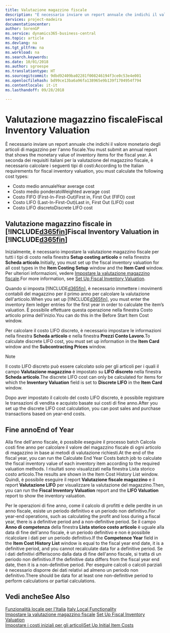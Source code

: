 ```yaml
---
title: Valutazione magazzino fiscale
description: "È necessario inviare un report annuale che indichi il valore monetario degli articoli di magazzino per l'anno fiscale."
services: project-madeira
documentationcenter: 
author: SorenGP
ms.service: dynamics365-business-central
ms.topic: article
ms.devlang: na
ms.tgt_pltfrm: na
ms.workload: na
ms.search.keywords: 
ms.date: 10/01/2018
ms.author: sgroespe
ms.translationtype: HT
ms.sourcegitcommit: 9dbd92409ba02281f008246194f3ce0c53e4e001
ms.openlocfilehash: bd99ce13ba6a96fa138965e9b139f1704954f794
ms.contentlocale: it-it
ms.lasthandoff: 09/28/2018

---
```

# <a name="fiscal-inventory-valuation"></a><span data-ttu-id="67628-103">Valutazione magazzino fiscale</span><span class="sxs-lookup"><span data-stu-id="67628-103">Fiscal Inventory Valuation</span></span>
<span data-ttu-id="67628-104">È necessario inviare un report annuale che indichi il valore monetario degli articoli di magazzino per l'anno fiscale.</span><span class="sxs-lookup"><span data-stu-id="67628-104">You must submit an annual report that shows the monetary value of inventory items for the fiscal year.</span></span> <span data-ttu-id="67628-105">A seconda dei requisiti italiani per la valutazione del magazzino fiscale, è necessario calcolare i seguenti tipi di costi:</span><span class="sxs-lookup"><span data-stu-id="67628-105">According to the Italian requirements for fiscal inventory valuation, you must calculate the following cost types:</span></span>  

- <span data-ttu-id="67628-106">Costo medio annuale</span><span class="sxs-lookup"><span data-stu-id="67628-106">Year average cost</span></span>  
- <span data-ttu-id="67628-107">Costo medio ponderato</span><span class="sxs-lookup"><span data-stu-id="67628-107">Weighted average cost</span></span>  
- <span data-ttu-id="67628-108">Costo FIFO (First-In-First-Out)</span><span class="sxs-lookup"><span data-stu-id="67628-108">First in, First Out (FIFO) cost</span></span>  
- <span data-ttu-id="67628-109">Costo LIFO (Last-In-First-Out)</span><span class="sxs-lookup"><span data-stu-id="67628-109">Last in, First Out (LIFO) cost</span></span>  
- <span data-ttu-id="67628-110">Costo LIFO discreto</span><span class="sxs-lookup"><span data-stu-id="67628-110">Discrete LIFO cost</span></span>  

## <a name="fiscal-inventory-valuation-in-included365finincludesd365finmdmd"></a><span data-ttu-id="67628-111">Valutazione magazzino fiscale in [!INCLUDE[d365fin](../../includes/d365fin_md.md)]</span><span class="sxs-lookup"><span data-stu-id="67628-111">Fiscal Inventory Valuation in [!INCLUDE[d365fin](../../includes/d365fin_md.md)]</span></span>  
<span data-ttu-id="67628-112">Inizialmente, è necessario impostare la valutazione magazzino fiscale per tutti i tipi di costo nella finestra **Setup costing articolo** e nella finestra **Scheda articolo**.</span><span class="sxs-lookup"><span data-stu-id="67628-112">Initially, you must set up the fiscal inventory valuation for all cost types in the **Item Costing Setup** window and the **Item Card** window.</span></span> <span data-ttu-id="67628-113">Per ulteriori informazioni, vedere [Impostare la valutazione magazzino fiscale](how-to-set-up-fiscal-inventory-valuation.md).</span><span class="sxs-lookup"><span data-stu-id="67628-113">For more information, see [Set Up Fiscal Inventory Valuation](how-to-set-up-fiscal-inventory-valuation.md).</span></span>  

<span data-ttu-id="67628-114">Quando si imposta [!INCLUDE[d365fin](../../includes/d365fin_md.md)], è necessario immettere i movimenti contabili del magazzino per il primo anno per calcolare la valutazione dell'articolo.</span><span class="sxs-lookup"><span data-stu-id="67628-114">When you set up [!INCLUDE[d365fin](../../includes/d365fin_md.md)], you must enter the inventory item ledger entries for the first year in order to calculate the item’s valuation.</span></span> <span data-ttu-id="67628-115">È possibile effettuare questa operazione nella finestra Costo articolo prima dell'inizio.</span><span class="sxs-lookup"><span data-stu-id="67628-115">You can do this in the Before Start Item Cost window.</span></span>  

<span data-ttu-id="67628-116">Per calcolare il costo LIFO discreto, è necessario impostare le informazioni nella finestra **Scheda articolo** e nella finestra **Prezzi Conto Lavoro**.</span><span class="sxs-lookup"><span data-stu-id="67628-116">To calculate discrete LIFO cost, you must set up information in the **Item Card** window and the **Subcontracting Prices** window.</span></span>

> [!NOTE]  
>  <span data-ttu-id="67628-117">Il costo LIFO discreto può essere calcolato solo per gli articoli per i quali il campo **Valutazione magazzino** è impostato su **LIFO discreto** nella finestra **Scheda articolo**.</span><span class="sxs-lookup"><span data-stu-id="67628-117">The discrete LIFO cost can only be calculated for items for which the **Inventory Valuation** field is set to **Discrete LIFO** in the **Item Card** window.</span></span>

<span data-ttu-id="67628-118">Dopo aver impostato il calcolo del costo LIFO discreto, è possibile registrare le transazioni di vendita e acquisto basate sui costi di fine anno.</span><span class="sxs-lookup"><span data-stu-id="67628-118">After you set up the discrete LIFO cost calculation, you can post sales and purchase transactions based on year-end costs.</span></span>  

## <a name="end-of-year"></a><span data-ttu-id="67628-119">Fine anno</span><span class="sxs-lookup"><span data-stu-id="67628-119">End of Year</span></span>  
 <span data-ttu-id="67628-120">Alla fine dell'anno fiscale, è possibile eseguire il processo batch Calcola costi fine anno per calcolare il valore del magazzino fiscale di ogni articolo di magazzino in base ai metodi di valutazione richiesti.</span><span class="sxs-lookup"><span data-stu-id="67628-120">At the end of the fiscal year, you can run the Calculate End Year Costs batch job to calculate the fiscal inventory value of each inventory item according to the required valuation methods.</span></span> <span data-ttu-id="67628-121">I risultati sono visualizzati nella finestra Lista storico costo articolo.</span><span class="sxs-lookup"><span data-stu-id="67628-121">The results are shown in the Item Cost History List window.</span></span> <span data-ttu-id="67628-122">Quindi, è possibile eseguire il report **Valutazione fiscale magazzino** e il report **Valutazione LIFO** per visualizzare la valutazione del magazzino.</span><span class="sxs-lookup"><span data-stu-id="67628-122">Then, you can run the **Fiscal Inventory Valuation** report and the **LIFO Valuation** report to show the inventory valuation.</span></span>  

 <span data-ttu-id="67628-123">Per le operazioni di fine anno, come il calcolo di profitti e delle perdite in un anno fiscale, esiste un periodo definitivo e un periodo non definitivo.</span><span class="sxs-lookup"><span data-stu-id="67628-123">For year-end operations, such as calculating the profit and loss during a fiscal year, there is a definitive period and a non-definitive period.</span></span> <span data-ttu-id="67628-124">Se il campo **Anno di competenza** della finestra **Lista storico costo articolo** è uguale alla data di fine dell'anno fiscale, è un periodo definitivo e non è possibile ricalcolare i dati per un periodo definitivo.</span><span class="sxs-lookup"><span data-stu-id="67628-124">If the **Competence Year** field in the **Item Cost History List** window is equal to the fiscal year end date, it is a definitive period, and you cannot recalculate data for a definitive period.</span></span> <span data-ttu-id="67628-125">Se i dati definitivi differiscono dalla data di fine dell'anno fiscale, si tratta di un periodo non definitivo.</span><span class="sxs-lookup"><span data-stu-id="67628-125">If the definitive data differs from the fiscal year end date, then it is a non-definitive period.</span></span> <span data-ttu-id="67628-126">Per eseguire calcoli o calcoli parziali è necessario disporre dei dati relativi ad almeno un periodo non definitivo.</span><span class="sxs-lookup"><span data-stu-id="67628-126">There should be data for at least one non-definitive period to perform calculations or partial calculations.</span></span>

## <a name="see-also"></a><span data-ttu-id="67628-127">Vedi anche</span><span class="sxs-lookup"><span data-stu-id="67628-127">See Also</span></span>  
 <span data-ttu-id="67628-128">[Funzionalità locale per l'Italia](italy-local-functionality.md) </span><span class="sxs-lookup"><span data-stu-id="67628-128">[Italy Local Functionality](italy-local-functionality.md) </span></span>  
 <span data-ttu-id="67628-129">[Impostare la valutazione magazzino fiscale](how-to-set-up-fiscal-inventory-valuation.md) </span><span class="sxs-lookup"><span data-stu-id="67628-129">[Set Up Fiscal Inventory Valuation](how-to-set-up-fiscal-inventory-valuation.md) </span></span>  
 [<span data-ttu-id="67628-130">Impostare i costi iniziali per gli articoli</span><span class="sxs-lookup"><span data-stu-id="67628-130">Set Up Initial Item Costs</span></span>](how-to-set-up-initial-item-costs.md)

